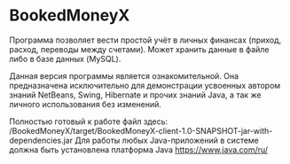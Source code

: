 # BookedMoneyX
Программа позволяет вести простой учёт в личных финансах (приход, расход, переводы между счетами). Может хранить данные в файле либо в базе данных (MySQL).

Данная версия программы является ознакомительной.
Она предназначена исключительно для демонстрации усвоенных автором знаний NetBeans, Swing, Hibernate и прочих знаний Java, а так же личного использования без изменений.

Полностью готовый к работе файл здесь: /BookedMoneyX/target/BookedMoneyX-client-1.0-SNAPSHOT-jar-with-dependencies.jar
Для работы любых Java-приложений в системе должна быть установлена платформа Java https://www.java.com/ru/
